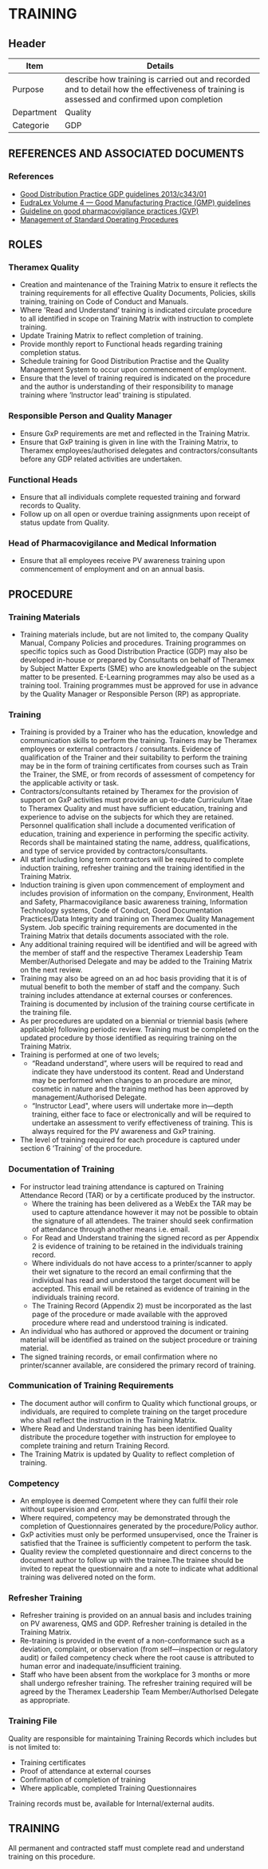 # TRAINING

## Header


|Item          |Details        | 
|--------------|------------------| 
|Purpose       |describe how training is carried out and recorded and to detail how the effectiveness of training is assessed and confirmed upon completion                                                                                                               
|Department    |Quality                                                                                                                 
|Categorie     |GDP                                                                                                                                      
## REFERENCES AND ASSOCIATED DOCUMENTS

### References

* [Good Distribution Practice GDP guidelines 2013/c343/01][GDP Guidelines]
* [EudraLex Volume 4 — Good Manufacturing Practice (GMP) guidelines][GMP Guidelines]
* [Guideline on good pharmacovigilance practices (GVP)][GVP Guidelines]
* [Management of Standard Operating Procedures][AMXWS]

## ROLES

### Theramex Quality
* Creation and maintenance of the Training Matrix to ensure it reflects the training requirements for all effective Quality Documents, Policies, skills training, training on Code of Conduct and Manuals.
* Where 'Read and Understand’ training is indicated circulate procedure to all identified in scope on Training Matrix with instruction to complete training. 
* Update Training Matrix to reflect completion of training.
* Provide monthly report to Functional heads regarding training completion status.
* Schedule training for Good Distribution Practise and the Quality Management System to occur upon commencement of employment.
* Ensure that the level of training required is indicated on the procedure and the author is understanding of their responsibility to manage training where ’lnstructor lead' training is stipulated.

### Responsible Person and Quality Manager 
* Ensure GxP requirements are met and reflected in the Training Matrix.
* Ensure that GxP training is given in line with the Training Matrix, to Theramex employees/authorised delegates and contractors/consultants before any GDP related activities are undertaken.

### Functional Heads
* Ensure that all individuals complete requested training and forward records to Quality.
* Follow up on all open or overdue training assignments upon receipt of status update from Quality.

### Head of Pharmacovigilance and Medical Information
* Ensure that all employees receive PV awareness training upon commencement of employment and on an annual basis.

## PROCEDURE 

### Training Materials
* Training materials include, but are not limited to, the company Quality Manual, Company Policies and procedures. Training programmes on specific topics such as Good Distribution Practice (GDP) may also be developed in-house or prepared by Consultants on behalf of Theramex by Subject Matter Experts (SME) who are knowledgeable on the subject matter to be presented. E-Learning programmes may also be used as a training tool. Training programmes must be approved for use in advance by the Quality Manager or Responsible Person (RP) as appropriate.

### Training
* Training is provided by a Trainer who has the education, knowledge and communication skills to perform the training. Trainers may be Theramex employees or external contractors / consultants. Evidence of qualification of the Trainer and their suitability to perform the training may be in the form of training certificates from courses such as Train the Trainer, the SME, or from records of assessment of competency for the applicable activity or task.
* Contractors/consultants retained by Theramex for the provision of support on GxP activities must provide an up-to-date Curriculum Vitae to Theramex Quality and must have sufficient education, training and experience to advise on the subjects for which they are retained. Personnel qualification shall include a documented verification of education, training and experience in performing the specific activity. Records shall be maintained stating the name, address, qualifications, and type of service provided by contractors/consultants.
* All staff including long term contractors will be required to complete induction training, refresher training and the training identified in the Training Matrix.
* Induction training is given upon commencement of employment and includes provision of information on the company, Environment, Health and Safety, Pharmacovigilance basic awareness training, Information Technology systems, Code of Conduct, Good Documentation Practices/Data Integrity and training on Theramex Quality Management System. Job specific training requirements are documented in the Training Matrix that details documents associated with the role.
* Any additional training required will be identified and will be agreed with the member of staff and the respective Theramex Leadership Team Member/Authorised Delegate and may be added to the Training Matrix on the next review.
* Training may also be agreed on an ad hoc basis providing that it is of mutual benefit to both the member of staff and the company. Such training includes attendance at external courses or conferences. Training is documented by inclusion of the training course certificate in the training file.
* As per procedures are updated on a biennial or triennial basis (where applicable) following periodic review. Training must be completed on the updated procedure by those identified as requiring training on the Training Matrix.
* Training is performed at one of two levels;
  * “Readand understand”, where users will be required to read and indicate they have understood its content. Read and Understand may be performed when changes to an procedure are minor, cosmetic in nature and the training method has been approved by management/Authorised Delegate.
  * “Instructor Lead", where users will undertake more in—depth training, either face to face or electronically and will be required to undertake an assessment to verify effectiveness of training. This is always required for the PV awareness and GxP training.
* The level of training required for each procedure is captured under section 6 ’Training' of the procedure.

### Documentation of Training
* For instructor lead training attendance is captured on Training Attendance Record (TAR) or by a certificate produced by the instructor.
  * Where the training has been delivered as a WebEx the TAR may be used to capture attendance however it may not be possible to obtain the signature of all attendees. The trainer should seek confirmation of attendance through another means i.e. email.
  * For Read and Understand training the signed record as per Appendix 2 is evidence of training to be retained in the individuals training record.
  * Where individuals do not have access to a printer/scanner to apply their wet signature to the record an email confirming that the individual has read and understood the target document will be accepted. This email will be retained as evidence of training in the individuals training record.
  * The Training Record (Appendix 2) must be incorporated as the last page of the procedure or made available with the approved procedure where read and understood training is indicated.
* An individual who has authored or approved the document or training material will be identified as trained on the subject procedure or training material.
* The signed training records, or email confirmation where no printer/scanner available, are considered the primary record of training.

### Communication of Training Requirements
* The document author will confirm to Quality which functional groups, or individuals, are required to complete training on the target procedure who shall reflect the instruction in the Training Matrix.
* Where Read and Understand training has been identified Quality distribute the procedure together with instruction for employee to complete training and return Training Record.
* The Training Matrix is updated by Quality to reflect completion of training.

### Competency
* An employee is deemed Competent where they can fulfil their role without supervision and error.
* Where required, competency may be demonstrated through the completion of Questionnaires generated by the procedure/Policy author. 
* GxP activities must only be performed unsupervised, once the Trainer is satisfied that the Trainee is sufficiently competent to perform the task.
* Quality review the completed questionnaire and direct concerns to the document author to follow up with the trainee.The trainee should be invited to repeat the questionnaire and a note to indicate what additional training was delivered noted on the form.

### Refresher Training
* Refresher training is provided on an annual basis and includes training on PV awareness, QMS and GDP. Refresher training is detailed in the Training Matrix.
* Re-training is provided in the event of a non-conformance such as a deviation, complaint, or observation (from self—inspection or regulatory audit) or failed competency check where the root cause is attributed to human error and inadequate/insufficient training.
* Staff who have been absent from the workplace for 3 months or more shall undergo refresher training. The refresher training required will be agreed by the Theramex Leadership Team Member/Authorlsed Delegate as appropriate.

### Training File
Quality are responsible for maintaining Training Records which includes but is not limited to:
* Training certificates
* Proof of attendance at external courses
* Confirmation of completion of training
* Where applicable, completed Training Questionnaires

Training records must be, available for lnternal/external audits.

## TRAINING 
All permanent and contracted staff must complete read and understand training on this procedure.

[GMP Guidelines]: https://ec.europa.eu/health/documents/eudralex/vol-4_en]
[GDP Guidelines]: https://eur-lex.europa.eu/LexUriServ/LexUriServ.do?uri=OJ:C:2013:343:0001:0014:EN:PDF
[GVP Guidelines]: https://www.ema.europa.eu/en/documents/regulatory-procedural-guideline/guideline-good-pharmacovigilance-practices-gvp-module-vi-collection-management-submission-reports_en.pdf
[AMXWS]: /procedures/Procedure_GDP_AMXWS_Management_of_Standard_Operating_Procedures.md
[XIDEX]: /procedures/Procedure_GDP_XIDEX_Responsible_Person.md
[BWRPX]: /procedures/Procedure_GDP_BWRPX_Documentation_Control.md
[XCEUG]: /procedures/Procedure_GDP_XCEUG_Deviations.md
[UYNEF]: /procedures/Procedure_GDP_UYNEF_Change_control.md
[OZCFN]: /procedures/Procedure_GDP_OZCFN_Management_review_and_monitoring.md
[LBHIY]: /procedures/Procedure_GDP_LBHIY_Quality_Risk_Management.md
[ZWJPR]: /procedures/Procedure_GDP_ZWJPR_Training.md
[VQICE]: /procedures/Procedure_GDP_VQICE_Receipt_of_medicinal_products.md
[AGTXC]: /procedures/Procedure_GDP_AGTXC_Establishing_the_authority_of_suppliers_to_supply_medicinal_products.md
[ZIWKI]: /procedures/Procedure_GDP_ZIWKI_Customer_complaints.md
[VOZWP]: /procedures/Procedure_GDP_VOZWP_Recall_procedure.md
[HBQIN]: /procedures/Procedure_GDP_HBQIN_Outsourced_activities.md
[GMQHI]: /procedures/Procedure_GDP_GMQHI_Self-inspections.md
[VTOMR]: /procedures/Procedure_GDP_VTOMR_Falsified_Medicinal_Products.md
[BMAXZ]: /procedures/Procedure_GDP_BMAXZ_Medicinal_Product_Returns.md
[YUISV]: /procedures/Procedure_GDP_YUISV_CAPA.md
[QEAIC]: /procedures/Document_QEAIC_Glossary.md
[GGNHM]: /procedures/Procedure_GDP_GGNHM_Reporting_of_Adverse_Events.md
